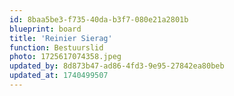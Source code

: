 ```yaml
---
id: 8baa5be3-f735-40da-b3f7-080e21a2801b
blueprint: board
title: 'Reinier Sierag'
function: Bestuurslid
photo: 1725617074358.jpeg
updated_by: 8d873b47-ad86-4fd3-9e95-27842ea80beb
updated_at: 1740499507
---
```

